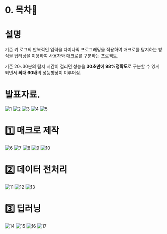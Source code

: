 # 0. 목차:link:   

# 설명
기존 키 로그의 반복적인 입력을 다이나믹 프로그래밍을 적용하여 매크로를 탐지하는 방식을 딥러닝을 이용하여 사용자와 매크로를 구분하는 프로젝트. 

기존 20~30분의 탐지 시간이 걸리던 성능을 <b>30초만에 98%정확도</b>로 구분할 수 있게 되면서 <b>최대 60배</b>의 성능향상이 이루어짐.

# 발표자료.

![1](https://github.com/ilovegalio/macrodetection/assets/77008882/31ebf585-5b94-41d6-92ba-4a53a844717f)
![2](https://github.com/ilovegalio/macrodetection/assets/77008882/48a3bef5-882b-481b-b95b-d5c47a80af64)
![3](https://github.com/ilovegalio/macrodetection/assets/77008882/a1356408-56f5-4a69-9087-f9b749f698d2)
![4](https://github.com/ilovegalio/macrodetection/assets/77008882/06af52b8-d62e-4f49-b367-2d88bac960fc)
![5](https://github.com/ilovegalio/macrodetection/assets/77008882/03030a54-baf0-4b8f-bfa9-fc9f3b8bf716)

# <H1>:one: 매크로 제작

![6](https://github.com/ilovegalio/macrodetection/assets/77008882/704019d6-c465-48c1-bb6d-f24cc1629405)
![7](https://github.com/ilovegalio/macrodetection/assets/77008882/8a89ad84-9623-4d02-91bc-74cb15548a7e)
![8](https://github.com/ilovegalio/macrodetection/assets/77008882/396b7ff1-588c-488f-9316-4de37727516d)
![9](https://github.com/ilovegalio/macrodetection/assets/77008882/692bf899-f5c1-4cdd-9649-77f6d2320fb8)
![10](https://github.com/ilovegalio/macrodetection/assets/77008882/cf0c251c-fa20-4f5c-924d-68bc0ae1df43)

# <H1>:two: 데이터 전처리 

![11](https://github.com/ilovegalio/macrodetection/assets/77008882/755a2ec1-ff44-4a30-a789-8ac25519cbb5)
![12](https://github.com/ilovegalio/macrodetection/assets/77008882/48881bcc-18cd-410b-9799-e9f4cc5935f5)
![13](https://github.com/ilovegalio/macrodetection/assets/77008882/922b039e-9bf0-4efb-973c-113ab625d120)

# <H1>:three: 딥러닝

![14](https://github.com/ilovegalio/macrodetection/assets/77008882/1562e76c-92ea-4eb6-b220-76f5e5112400)
![15](https://github.com/ilovegalio/macrodetection/assets/77008882/62998b55-28ed-4e25-aa43-b86deec9f082)
![16](https://github.com/ilovegalio/macrodetection/assets/77008882/3342ad10-7018-4dc8-aa82-3f10d987967f)
![17](https://github.com/ilovegalio/macrodetection/assets/77008882/fc606167-fea7-4758-922a-92e4101e96f6)
